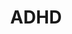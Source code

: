 ---
title: ADHD
crosslinks:
- getdisciplined
- xkcd
- RedditAlternatives
- explainlikeimfive
- AskReddit
- Anxiety
- ADHD_Programmers
- aspergers
- adhd_anxiety
- TwoXADHD
- Drugs
- theXeffect
- science
- adhdmeme
- BoJackHorseman
- SketchDaily
- sociology
- SCT
- afinil
- japanlife
---